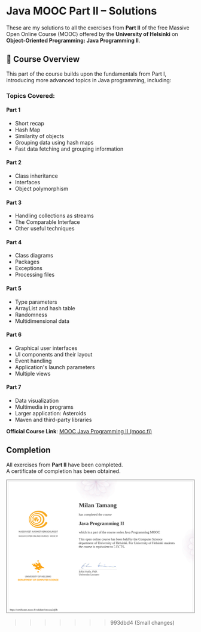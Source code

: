 # Java MOOC Part II – Solutions

These are my solutions to all the exercises from **Part II** of the free Massive Open Online Course (MOOC) offered by the **University of Helsinki** on **Object-Oriented Programming: Java Programming II**.

## 📘 Course Overview

This part of the course builds upon the fundamentals from Part I, introducing more advanced topics in Java programming, including:

### Topics Covered:

#### Part 1

- Short recap
- Hash Map
- Similarity of objects
- Grouping data using hash maps
- Fast data fetching and grouping information

#### Part 2

- Class inheritance
- Interfaces
- Object polymorphism

#### Part 3

- Handling collections as streams
- The Comparable Interface
- Other useful techniques

#### Part 4

- Class diagrams
- Packages
- Exceptions
- Processing files

#### Part 5

- Type parameters
- ArrayList and hash table
- Randomness
- Multidimensional data

#### Part 6

- Graphical user interfaces
- UI components and their layout
- Event handling
- Application's launch parameters
- Multiple views

#### Part 7

- Data visualization
- Multimedia in programs
- Larger application: Asteroids
- Maven and third-party libraries

**Official Course Link**: [MOOC Java Programming II (mooc.fi)](https://java-programming.mooc.fi/part-8)

## Completion

All exercises from **Part II** have been completed.  
A certificate of completion has been obtained.

![Certificate - Java Programming II](./My%20Solutions/certificate-java-programming-ii.png)
>>>>>>> 993dbd4 (Small changes)
